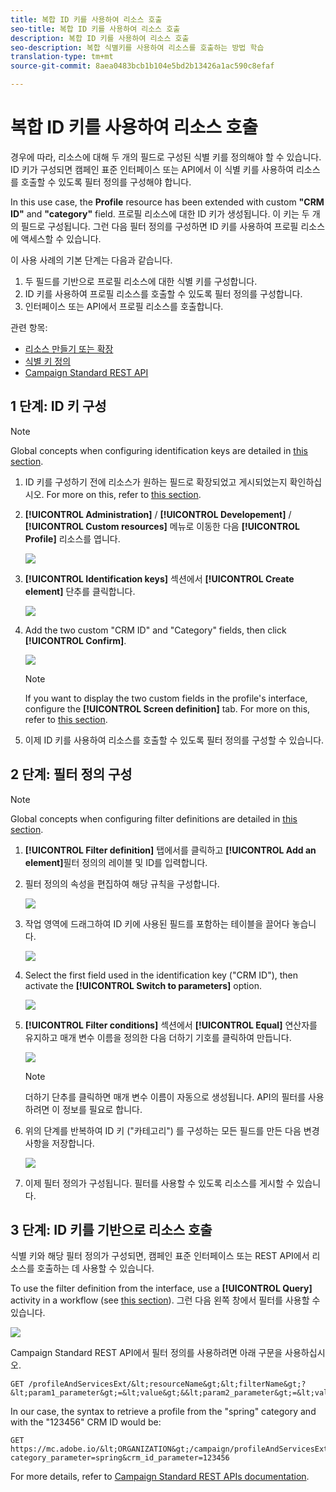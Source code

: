 ```yaml
---
title: 복합 ID 키를 사용하여 리소스 호출
seo-title: 복합 ID 키를 사용하여 리소스 호출
description: 복합 ID 키를 사용하여 리소스 호출
seo-description: 복합 식별키를 사용하여 리소스를 호출하는 방법 학습
translation-type: tm+mt
source-git-commit: 8aea0483bcb1b104e5bd2b13426a1ac590c8efaf

---
```



# 복합 ID 키를 사용하여 리소스 호출

경우에 따라, 리소스에 대해 두 개의 필드로 구성된 식별 키를 정의해야 할 수 있습니다. ID 키가 구성되면 캠페인 표준 인터페이스 또는 API에서 이 식별 키를 사용하여 리소스를 호출할 수 있도록 필터 정의를 구성해야 합니다.

In this use case, the **Profile** resource has been extended with custom **"CRM ID"** and **"category"** field. 프로필 리소스에 대한 ID 키가 생성됩니다. 이 키는 두 개의 필드로 구성됩니다. 그런 다음 필터 정의를 구성하면 ID 키를 사용하여 프로필 리소스에 액세스할 수 있습니다.

이 사용 사례의 기본 단계는 다음과 같습니다.

1. 두 필드를 기반으로 프로필 리소스에 대한 식별 키를 구성합니다.
1. ID 키를 사용하여 프로필 리소스를 호출할 수 있도록 필터 정의를 구성합니다.
1. 인터페이스 또는 API에서 프로필 리소스를 호출합니다.

관련 항목:

* [리소스 만들기 또는 확장](../../developing/using/creating-or-extending-the-resource.md)
* [식별 키 정의](../../developing/using/configuring-the-resource-s-data-structure.md#defining-identification-keys)
* [Campaign Standard REST API](https://docs.campaign.adobe.com/doc/standard/en/api/ACS_API.html)

## 1 단계: ID 키 구성

>[!NOTE]
> Global concepts when configuring identification keys are detailed in [this section](../../developing/using/configuring-the-resource-s-data-structure.md#defining-identification-keys).

1. ID 키를 구성하기 전에 리소스가 원하는 필드로 확장되었고 게시되었는지 확인하십시오. For more on this, refer to [this section](../../developing/using/creating-or-extending-the-resource.md).

1. **[!UICONTROL Administration]** / **[!UICONTROL Developement]** / **[!UICONTROL Custom resources]** 메뉴로 이동한 다음 **[!UICONTROL Profile]** 리소스를 엽니다.

   ![](assets/uc_idkey1.png)

1. **[!UICONTROL Identification keys]** 섹션에서 **[!UICONTROL Create element]** 단추를 클릭합니다.

   ![](assets/uc_idkey2.png)

1. Add the two custom "CRM ID" and "Category" fields, then click **[!UICONTROL Confirm]**.

   ![](assets/uc_idkey3.png)

   >[!NOTE]
   > If you want to display the two custom fields in the profile's interface, configure the **[!UICONTROL Screen definition]** tab. For more on this, refer to [this section](../../developing/using/configuring-the-screen-definition.md).

1. 이제 ID 키를 사용하여 리소스를 호출할 수 있도록 필터 정의를 구성할 수 있습니다.

## 2 단계: 필터 정의 구성

>[!NOTE]
> Global concepts when configuring filter definitions are detailed in [this section](../../developing/using/configuring-filter-definition.md).

1. **[!UICONTROL Filter definition]** 탭에서를 클릭하고 **[!UICONTROL Add an element]**&#x200B;필터 정의의 레이블 및 ID를 입력합니다.

1. 필터 정의의 속성을 편집하여 해당 규칙을 구성합니다.

   ![](assets/uc_idkey4.png)

1. 작업 영역에 드래그하여 ID 키에 사용된 필드를 포함하는 테이블을 끌어다 놓습니다.

   ![](assets/uc_idkey5.png)

1. Select the first field used in the identification key ("CRM ID"), then activate the **[!UICONTROL Switch to parameters]** option.

   ![](assets/uc_idkey6.png)

1. **[!UICONTROL Filter conditions]** 섹션에서 **[!UICONTROL Equal]** 연산자를 유지하고 매개 변수 이름을 정의한 다음 더하기 기호를 클릭하여 만듭니다.

   ![](assets/uc_idkey7.png)

   >[!NOTE]
   > 더하기 단추를 클릭하면 매개 변수 이름이 자동으로 생성됩니다. API의 필터를 사용하려면 이 정보를 필요로 합니다.

1. 위의 단계를 반복하여 ID 키 ("카테고리") 를 구성하는 모든 필드를 만든 다음 변경 사항을 저장합니다.

   ![](assets/uc_idkey8.png)

1. 이제 필터 정의가 구성됩니다. 필터를 사용할 수 있도록 리소스를 게시할 수 있습니다.

## 3 단계: ID 키를 기반으로 리소스 호출

식별 키와 해당 필터 정의가 구성되면, 캠페인 표준 인터페이스 또는 REST API에서 리소스를 호출하는 데 사용할 수 있습니다.

To use the filter definition from the interface, use a **[!UICONTROL Query]** activity in a workflow (see [this section](../../automating/using/query.md)). 그런 다음 왼쪽 창에서 필터를 사용할 수 있습니다.

![](assets/uc_idkey9.png)

Campaign Standard REST API에서 필터 정의를 사용하려면 아래 구문을 사용하십시오.

```
GET /profileAndServicesExt/&lt;resourceName&gt;&lt;filterName&gt;?&lt;param1_parameter&gt;=&lt;value&gt;&&lt;param2_parameter&gt;=&lt;value&gt;
```

In our case, the syntax to retrieve a profile from the "spring" category and with the "123456" CRM ID would be:

```
GET https://mc.adobe.io/&lt;ORGANIZATION&gt;/campaign/profileAndServicesExt/profile/identification_key?category_parameter=spring&crm_id_parameter=123456
```

For more details, refer to [Campaign Standard REST APIs documentation](https://docs.campaign.adobe.com/doc/standard/en/api/ACS_API.html#filtering).